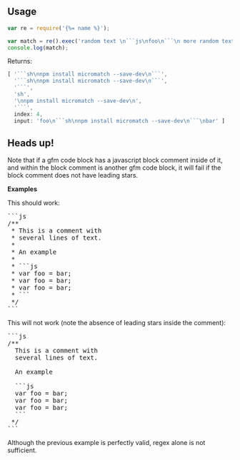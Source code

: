 ## Usage

```js
var re = require('{%= name %}');

var match = re().exec('random text \n```js\nfoo\n```\n more random text');
console.log(match);
```

Returns:

```js
[ '```sh\nnpm install micromatch --save-dev\n```',
  '```sh\nnpm install micromatch --save-dev\n```',
  '```',
  'sh',
  '\nnpm install micromatch --save-dev\n',
  '```',
  index: 4,
  input: 'foo\n```sh\nnpm install micromatch --save-dev\n```\nbar' ]
```


## Heads up!

Note that if a gfm code block has a javascript block comment inside of it, and within the block comment is another gfm code block, it will fail if the block comment does not have leading stars. 

**Examples**

This should work:

<pre>
```js
/**
 * This is a comment with
 * several lines of text.
 *
 * An example
 *
 * ```js
 * var foo = bar;
 * var foo = bar;
 * var foo = bar;
 * ```
 */
```
</pre>

This will not work (note the absence of leading stars inside the comment):

<pre>
```js
/**
  This is a comment with
  several lines of text.

  An example

  ```js
  var foo = bar;
  var foo = bar;
  var foo = bar;
  ```
 */
```
</pre>

Although the previous example is perfectly valid, regex alone is not sufficient.
